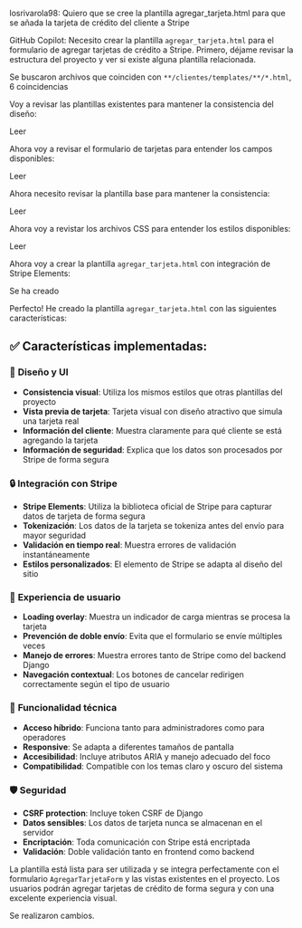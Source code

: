 losrivarola98: Quiero que se cree la plantilla agregar_tarjeta.html para que se añada la tarjeta de crédito del cliente a Stripe

GitHub Copilot: Necesito crear la plantilla `agregar_tarjeta.html` para el formulario de agregar tarjetas de crédito a Stripe. Primero, déjame revisar la estructura del proyecto y ver si existe alguna plantilla relacionada. 

Se buscaron archivos que coinciden con `**/clientes/templates/**/*.html`, 6 coincidencias

Voy a revisar las plantillas existentes para mantener la consistencia del diseño: 

Leer [](file:///home/brandon-rivarola/Escritorio/Casa%20de%20cambios/proyectoIS/proyecto/clientes/templates/clientes/cliente_form.html)

Ahora voy a revisar el formulario de tarjetas para entender los campos disponibles: 

Leer [](file:///home/brandon-rivarola/Escritorio/Casa%20de%20cambios/proyectoIS/proyecto/clientes/forms.py)

Ahora necesito revisar la plantilla base para mantener la consistencia: 

Leer [](file:///home/brandon-rivarola/Escritorio/Casa%20de%20cambios/proyectoIS/proyecto/templates/base.html)

Ahora voy a revistar los archivos CSS para entender los estilos disponibles: 

Leer [](file:///home/brandon-rivarola/Escritorio/Casa%20de%20cambios/proyectoIS/proyecto/static/claro/formularios.css)

Ahora voy a crear la plantilla `agregar_tarjeta.html` con integración de Stripe Elements: 

Se ha creado [](file:///home/brandon-rivarola/Escritorio/Casa%20de%20cambios/proyectoIS/proyecto/clientes/templates/clientes/agregar_tarjeta.html)

Perfecto! He creado la plantilla `agregar_tarjeta.html` con las siguientes características:

## ✅ Características implementadas:

### 🎨 **Diseño y UI**
- **Consistencia visual**: Utiliza los mismos estilos que otras plantillas del proyecto
- **Vista previa de tarjeta**: Tarjeta visual con diseño atractivo que simula una tarjeta real
- **Información del cliente**: Muestra claramente para qué cliente se está agregando la tarjeta
- **Información de seguridad**: Explica que los datos son procesados por Stripe de forma segura

### 🔒 **Integración con Stripe**
- **Stripe Elements**: Utiliza la biblioteca oficial de Stripe para capturar datos de tarjeta de forma segura
- **Tokenización**: Los datos de la tarjeta se tokeniza antes del envío para mayor seguridad
- **Validación en tiempo real**: Muestra errores de validación instantáneamente
- **Estilos personalizados**: El elemento de Stripe se adapta al diseño del sitio

### 📱 **Experiencia de usuario**
- **Loading overlay**: Muestra un indicador de carga mientras se procesa la tarjeta
- **Prevención de doble envío**: Evita que el formulario se envíe múltiples veces
- **Manejo de errores**: Muestra errores tanto de Stripe como del backend Django
- **Navegación contextual**: Los botones de cancelar redirigen correctamente según el tipo de usuario

### 🔧 **Funcionalidad técnica**
- **Acceso híbrido**: Funciona tanto para administradores como para operadores
- **Responsive**: Se adapta a diferentes tamaños de pantalla
- **Accesibilidad**: Incluye atributos ARIA y manejo adecuado del foco
- **Compatibilidad**: Compatible con los temas claro y oscuro del sistema

### 🛡️ **Seguridad**
- **CSRF protection**: Incluye token CSRF de Django
- **Datos sensibles**: Los datos de tarjeta nunca se almacenan en el servidor
- **Encriptación**: Toda comunicación con Stripe está encriptada
- **Validación**: Doble validación tanto en frontend como backend

La plantilla está lista para ser utilizada y se integra perfectamente con el formulario `AgregarTarjetaForm` y las vistas existentes en el proyecto. Los usuarios podrán agregar tarjetas de crédito de forma segura y con una excelente experiencia visual.

Se realizaron cambios.
